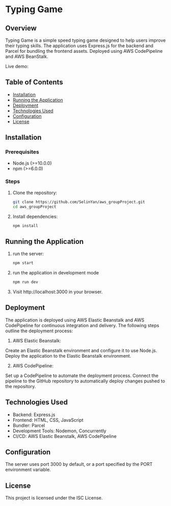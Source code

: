 # Typing Game

## Overview

Typing Game is a simple speed typing game designed to help users improve their typing skills. The application uses Express.js for the backend and Parcel for bundling the frontend assets. Deployed using AWS CodePipeline and AWS BeanStalk.

Live demo:

## Table of Contents

- [Installation](#installation)
- [Running the Application](#running-the-application)
- [Deployment](#deployment)
- [Technologies Used](#technologies-used)
- [Configuration](#configuration)
- [License](#license)

## Installation

### Prerequisites

- Node.js (>=10.0.0)
- npm (>=6.0.0)

### Steps

1. Clone the repository:

   ```sh
   git clone https://github.com/SelinYan/aws_groupProject.git
   cd aws_groupProject
   ```

2. Install dependencies:
   ```sh
   npm install
   ```

## Running the Application

1. run the server:

   ```sh
   npm start
   ```

2. run the application in development mode

   ```sh
   npm run dev
   ```

3. Visit http://localhost:3000 in your browser.

## Deployment

The application is deployed using AWS Elastic Beanstalk and AWS CodePipeline for continuous integration and delivery. The following steps outline the deployment process:

1. AWS Elastic Beanstalk:

Create an Elastic Beanstalk environment and configure it to use Node.js.
Deploy the application to the Elastic Beanstalk environment.

2. AWS CodePipeline:

Set up a CodePipeline to automate the deployment process.
Connect the pipeline to the GitHub repository to automatically deploy changes pushed to the repository.

## Technologies Used

- Backend: Express.js
- Frontend: HTML, CSS, JavaScript
- Bundler: Parcel
- Development Tools: Nodemon, Concurrently
- CI/CD: AWS Elastic Beanstalk, AWS CodePipeline

## Configuration

The server uses port 3000 by default, or a port specified by the PORT environment variable.

## License

This project is licensed under the ISC License.
